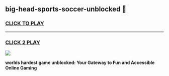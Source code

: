 
## big-head-sports-soccer-unblocked 👋
<h3>
<a href="https://premium.freeplayer.one?title=big-head-sports-soccer-unblocked&ref=14F">CLICK TO PLAY</a></h3>
<hr>

<h3>
<a href="https://premium.freeplayer.one?title=big-head-sports-soccer-unblocked&ref=14F">CLICK 2 PLAY</a>
  
</h3>

<a href="https://premium.freeplayer.one?title=big-head-sports-soccer-unblocked&ref=12F/"><img src="https://clearcache.store/games.png"></a>


**worlds hardest game unblocked: Your Gateway to Fun and Accessible Online Gaming**
